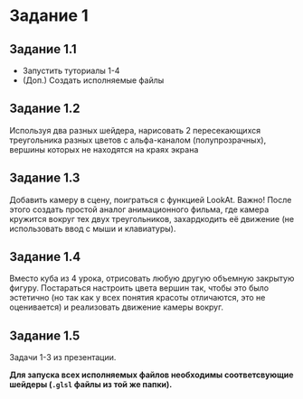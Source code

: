 # Задание 1
## Задание 1.1
* Запустить туториалы 1-4
* (Доп.) Создать исполняемые файлы
## Задание 1.2
Используя два разных шейдера, нарисовать 2 пересекающихся треугольника разных цветов с альфа-каналом (полупрозрачных), вершины которых не находятся на краях экрана
## Задание 1.3
Добавить камеру в сцену, поиграться с функцией LookAt. Важно! После этого создать простой аналог анимационного фильма, где камера кружится вокруг тех двух треугольников, захардкодить её движение (не использовать ввод с мыши и клавиатуры).
## Задание 1.4
Вместо куба из 4 урока, отрисовать любую другую объемную закрытую фигуру. Постараться настроить цвета вершин так, чтобы это было эстетично (но так как у всех понятия красоты отличаются, это не оценивается) и реализовать движение камеры вокруг.
## Задание 1.5
Задачи 1-3 из презентации.

**Для запуска всех исполняемых файлов необходимы соответсвующие шейдеры (`.glsl` файлы из той же папки).**